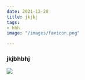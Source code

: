 ```yaml
---
date: 2021-12-28
title: jkjkj
tags:
- hhh
image: "/images/favicon.png"

---
```

### jkjbhbhj

![](/images/demo-image-1.jpg)